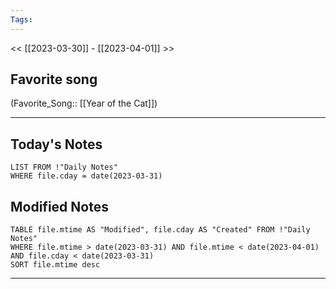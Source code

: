 ```yaml
---
Tags:
---
```

<< [[2023-03-30]] - [[2023-04-01]] >>
## Favorite song
(Favorite_Song:: [[Year of the Cat]])

___
## Today's Notes
```dataview
LIST FROM !"Daily Notes"
WHERE file.cday = date(2023-03-31)
```
## Modified Notes
```dataview
TABLE file.mtime AS "Modified", file.cday AS "Created" FROM !"Daily Notes" 
WHERE file.mtime > date(2023-03-31) AND file.mtime < date(2023-04-01) AND file.cday < date(2023-03-31)
SORT file.mtime desc
```
___
